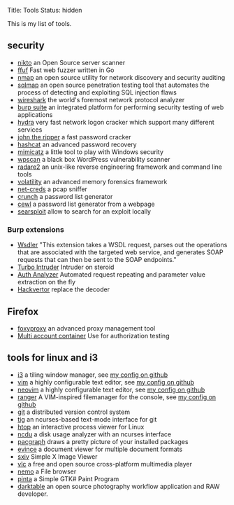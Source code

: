 Title: Tools
Status: hidden

This is my list of tools.

## security

  * [nikto](https://cirt.net/nikto2) an Open Source server scanner
  * [ffuf](https://github.com/ffuf/ffuf) Fast web fuzzer written in Go 
  * [nmap](https://nmap.org/) an open source utility for network discovery and security auditing
  * [sqlmap](http://sqlmap.org/) an open source penetration testing tool that automates the process of detecting and exploiting SQL injection flaws
  * [wireshark](https://www.wireshark.org/) the world's foremost network protocol analyzer
  * [burp suite](http://portswigger.net/burp/) an integrated platform for performing security testing of web applications
  * [hydra](https://github.com/vanhauser-thc/thc-hydra)  very fast network logon cracker which support many different services
  * [john the ripper](http://www.openwall.com/john/) a fast password cracker
  * [hashcat](http://hashcat.net) an advanced password recovery
  * [mimicatz](http://blog.gentilkiwi.com/mimikatz) a little tool to play with Windows security
  * [wpscan](https://wpscan.com/wordpress-security-scanner) a black box WordPress vulnerability scanner
  * [radare2](http://www.radare.org/r/) an unix-like reverse engineering framework and command line tools
  * [volatility](http://www.volatilityfoundation.org/) an advanced memory forensics framework
  * [net-creds](https://github.com/DanMcInerney/net-creds) a pcap sniffer
  * [crunch](http://crunch-wordlist.sourceforge.net/) a password list generator
  * [cewl](https://digi.ninja/projects/cewl.php) a password list generator from a webpage
  * [searsploit](https://github.com/joostvanveen/php-security-pitfalls) allow to search for an exploit locally

### Burp extensions

  * [Wsdler](https://portswigger.net/bappstore/594a49bb233748f2bc80a9eb18a2e08f) "This extension takes a WSDL request, parses out the operations that are
    associated with the targeted web service, and generates SOAP requests that can then be sent to the SOAP endpoints."
  * [Turbo Intruder](https://github.com/PortSwigger/turbo-intruder) Intruder on steroid
  * [Auth Analyzer](https://github.com/portswigger/auth-analyzer) Automated request repeating and parameter value extraction on the fly
  * [Hackvertor](https://portswigger.net/bappstore/65033cbd2c344fbabe57ac060b5dd100) replace the decoder

## Firefox

  * [foxyproxy](https://addons.mozilla.org/en-US/firefox/addon/foxyproxy-standard/) an advanced proxy management tool
  * [Multi account container](https://addons.mozilla.org/en-US/firefox/addon/multi-account-containers/) Use for authorization testing

## tools for linux and i3

  * [i3](https://i3wm.org/) a tiling window manager, see [my config on github](https://github.com/maggick/dotfiles/tree/master/i3)
  * [vim](http://www.vim.org/) a highly configurable text editor, see [my config on github](https://github.com/maggick/dotfiles/blob/master/vimrc)
  * [neovim](https://neovim.io/) a highly configurable text editor, see
    [my config on github](https://github.com/maggick/dotfiles/tree/master/config/nvim)
  * [ranger](https://ranger.github.io/) A VIM-inspired filemanager for the console,
    see [my config on github](https://github.com/maggick/dotfiles/tree/master/config/ranger)
  * [git](http://git-scm.com/) a distributed version control system
  * [tig](https://github.com/jonas/tig/) an ncurses-based text-mode interface for git
  * [htop](http://hisham.hm/htop/) an interactive process viewer for Linux
  * [ncdu](http://dev.yorhel.nl/ncdu) a disk usage analyzer with an ncurses interface
  * [pacgraph](http://kmkeen.com/pacgraph/) draws a pretty picture of your installed packages
  * [evince](https://wiki.gnome.org/Apps/Evince) a document viewer for multiple document formats
  * [sxiv](https://github.com/muennich/sxiv) Simple X Image Viewer
  * [vlc](http://www.videolan.org/) a free and open source cross-platform multimedia player
  * [nemo](https://github.com/linuxmint/nemo) a File browser
  * [pinta](https://www.pinta-project.com/) a Simple GTK# Paint Program
  * [darktable](http://www.darktable.org/) an open source photography workflow application and RAW developer.
